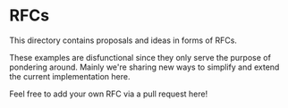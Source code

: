 # RFCs

This directory contains proposals and ideas in forms of RFCs.

These examples are disfunctional since they only serve the purpose of pondering around.
Mainly we're sharing new ways to simplify and extend the current implementation here.

Feel free to add your own RFC via a pull request here!
